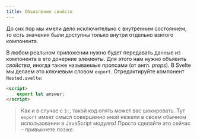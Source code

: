 ```yaml
---
title: Объявление свойств
---
```


До сих пор мы имели дело исключительно с внутренним состоянием, то есть значения были доступны только внутри отдельно взятого компонента.

В любом реальном приложении нужно будет передавать данные из компонента в его дочерние элементы. Для этого нам нужно объявить *свойства*, иногда также называемые пропсами (от англ. *props*). В Svelte мы делаем это ключевым словом `export`. Отредактируйте компонент `Nested.svelte`:

```html
<script>
	export let answer;
</script>
```

> Как и в случае с `$:`, такой код опять может вас шокировать. Тут `export` имеет смысл совершенно иной нежели в своем обычном использовании в JavaScript модулях! Просто сделайте это сейчас – привыкнете позже.
